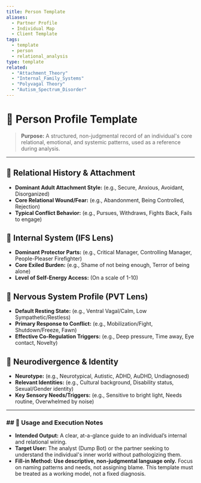 ```yaml
---
title: Person Template
aliases:
  - Partner Profile
  - Individual Map
  - Client Template
tags:
  - template
  - person
  - relational_analysis
type: template
related:
  - "Attachment_Theory"
  - "Internal_Family_Systems"
  - "Polyvagal Theory"
  - "Autism_Spectrum_Disorder"
---
```


<!-- @format -->

# 👤 Person Profile Template

> **Purpose:** A structured, non-judgmental record of an individual's core relational,
> emotional, and systemic patterns, used as a reference during analysis.

---

## 🔗 Relational History & Attachment

- **Dominant Adult Attachment Style:** (e.g., Secure, Anxious, Avoidant, Disorganized)
- **Core Relational Wound/Fear:** (e.g., Abandonment, Being Controlled, Rejection)
- **Typical Conflict Behavior:** (e.g., Pursues, Withdraws, Fights Back, Fails to
  engage)

## 🧠 Internal System (IFS Lens)

- **Dominant Protector Parts:** (e.g., Critical Manager, Controlling Manager,
  People-Pleaser Firefighter)
- **Core Exiled Burden:** (e.g., Shame of not being enough, Terror of being alone)
- **Level of Self-Energy Access:** (On a scale of 1-10)

## 🚦 Nervous System Profile (PVT Lens)

- **Default Resting State:** (e.g., Ventral Vagal/Calm, Low Sympathetic/Restless)
- **Primary Response to Conflict:** (e.g., Mobilization/Fight, Shutdown/Freeze, Fawn)
- **Effective Co-Regulation Triggers:** (e.g., Deep pressure, Time away, Eye contact,
  Novelty)

## 🧩 Neurodivergence & Identity

- **Neurotype:** (e.g., Neurotypical, Autistic, ADHD, AuDHD, Undiagnosed)
- **Relevant Identities:** (e.g., Cultural background, Disability status, Sexual/Gender
  identity)
- **Key Sensory Needs/Triggers:** (e.g., Sensitive to bright light, Needs routine,
  Overwhelmed by noise)

---

### ## 📌 Usage and Execution Notes

- **Intended Output:** A clear, at-a-glance guide to an individual’s internal and
  relational wiring.
- **Target User:** The analyst (Dump Bot) or the partner seeking to understand the
  individual's inner world without pathologizing them.
- **Fill-in Method:** **Use descriptive, non-judgmental language only.** Focus on naming
  patterns and needs, not assigning blame. This template must be treated as a working
  model, not a fixed diagnosis.
